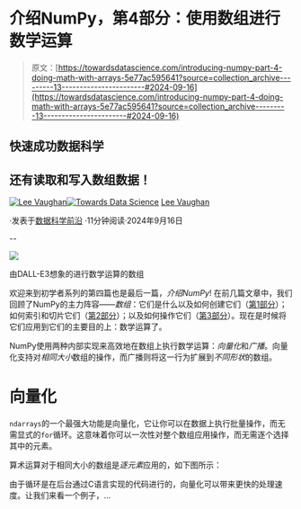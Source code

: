 # 介绍NumPy，第4部分：使用数组进行数学运算

> 原文：[https://towardsdatascience.com/introducing-numpy-part-4-doing-math-with-arrays-5e77ac595641?source=collection_archive---------13-----------------------#2024-09-16](https://towardsdatascience.com/introducing-numpy-part-4-doing-math-with-arrays-5e77ac595641?source=collection_archive---------13-----------------------#2024-09-16)

## 快速成功数据科学

## 还有读取和写入数组数据！

[](https://medium.com/@lee_vaughan?source=post_page---byline--5e77ac595641--------------------------------)[![Lee Vaughan](../Images/9f6b90bb76102f438ab0b9a4a62ffa3f.png)](https://medium.com/@lee_vaughan?source=post_page---byline--5e77ac595641--------------------------------)[](https://towardsdatascience.com/?source=post_page---byline--5e77ac595641--------------------------------)[![Towards Data Science](../Images/a6ff2676ffcc0c7aad8aaf1d79379785.png)](https://towardsdatascience.com/?source=post_page---byline--5e77ac595641--------------------------------) [Lee Vaughan](https://medium.com/@lee_vaughan?source=post_page---byline--5e77ac595641--------------------------------)

·发表于[数据科学前沿](https://towardsdatascience.com/?source=post_page---byline--5e77ac595641--------------------------------) ·11分钟阅读·2024年9月16日

--

![](../Images/99e5016cd06af6e82b0228cb5a843e79.png)

由DALL-E3想象的进行数学运算的数组

欢迎来到初学者系列的第四篇也是最后一篇，*介绍NumPy*! 在前几篇文章中，我们回顾了NumPy的主力阵容——*数组*：它们是什么以及如何创建它们（[第1部分](https://medium.com/towards-data-science/introducing-numpy-part-1-understanding-arrays-3f6fecc97e3d)）；如何索引和切片它们（[第2部分](https://medium.com/towards-data-science/introducing-numpy-part-2-indexing-arrays-5b381b90d1d0)）；以及如何操作它们（[第3部分](https://medium.com/towards-data-science/introducing-numpy-part-3-manipulating-arrays-2685f5d3299d)）。现在是时候将它们应用到它们的主要目的上：数学运算了。

NumPy使用两种内部实现来高效地在数组上执行数学运算：*向量化*和*广播*。向量化支持对*相同大小*数组的操作，而广播则将这一行为扩展到*不同形状*的数组。

# 向量化

`ndarrays`的一个最强大功能是向量化，它让你可以在数据上执行批量操作，而无需显式的`for`循环。这意味着你可以一次性对整个数组应用操作，而无需逐个选择其中的元素。

算术运算对于相同大小的数组是*逐元素*应用的，如下图所示：

由于循环是在后台通过C语言实现的代码进行的，向量化可以带来更快的处理速度。让我们来看一个例子，…
